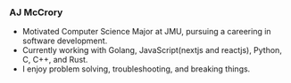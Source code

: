 ### AJ McCrory
* Motivated Computer Science Major at JMU, pursuing a careering in software development. 
* Currently working with Golang, JavaScript(nextjs and reactjs), Python, C, C++, and Rust.
* I enjoy problem solving, troubleshooting, and breaking things.
